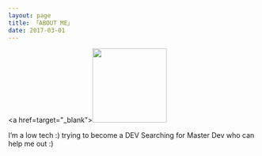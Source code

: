 ```yaml
---
layout: page
title: 「ABOUT ME」 
date: 2017-03-01 
---
```

<a href=target="_blank"><img src="https://pbs.twimg.com/profile_images/861993126986121216/uGmhXVJv_400x400.jpg" width="150" height="150" alt=""/></a>

<p>
 <div style="color:#FF6633">
<p>	
</p>
</div>
<p>
   
<p>
       
<div style="color:#008B00">

</div>
<p>
  
<p>
I’m a low tech :) trying to become a DEV Searching for Master Dev who can help me out :)

</p>



